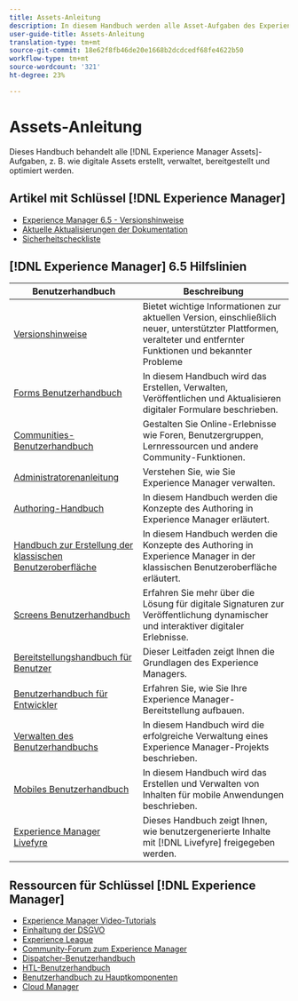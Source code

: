 ```yaml
---
title: Assets-Anleitung
description: In diesem Handbuch werden alle Asset-Aufgaben des Experience Managers behandelt, z. B. wie digitale Assets erstellt, verwaltet, bereitgestellt und optimiert werden.
user-guide-title: Assets-Anleitung
translation-type: tm+mt
source-git-commit: 18e62f8fb46de20e1668b2dcdcedf68fe4622b50
workflow-type: tm+mt
source-wordcount: '321'
ht-degree: 23%

---
```



# Assets-Anleitung

Dieses Handbuch behandelt alle [!DNL Experience Manager Assets]-Aufgaben, z. B. wie digitale Assets erstellt, verwaltet, bereitgestellt und optimiert werden.

## Artikel mit Schlüssel [!DNL Experience Manager]

<!-- TBD: Some of these links will soon be updated. Change these when new articles go live on docs.adobe.com.
-->

* [Experience Manager 6.5 - Versionshinweise](/help/release-notes/home.md)
* [Aktuelle Aktualisierungen der Dokumentation](https://experienceleague.adobe.com/docs/experience-manager-release-information/aem-release-updates/doc-updates/documentation-updates.html?lang=de)
* [Sicherheitscheckliste](/help/sites-administering/security-checklist.md)

## [!DNL Experience Manager] 6.5 Hilfslinien

| Benutzerhandbuch | Beschreibung |
|--- |---|
| [Versionshinweise](/help/release-notes/home.md) | Bietet wichtige Informationen zur aktuellen Version, einschließlich neuer, unterstützter Plattformen, veralteter und entfernter Funktionen und bekannter Probleme |
| [Forms Benutzerhandbuch](/help/forms/home.md) | In diesem Handbuch wird das Erstellen, Verwalten, Veröffentlichen und Aktualisieren digitaler Formulare beschrieben. |
| [Communities-Benutzerhandbuch](/help/communities/home.md) | Gestalten Sie Online-Erlebnisse wie Foren, Benutzergruppen, Lernressourcen und andere Community-Funktionen. |
| [Administratorenanleitung](/help/sites-administering/home.md) | Verstehen Sie, wie Sie Experience Manager verwalten. |
| [Authoring-Handbuch](/help/sites-authoring/home.md) | In diesem Handbuch werden die Konzepte des Authoring in Experience Manager erläutert. |
| [Handbuch zur Erstellung der klassischen Benutzeroberfläche](/help/sites-classic-ui-authoring/home.md) | In diesem Handbuch werden die Konzepte des Authoring in Experience Manager in der klassischen Benutzeroberfläche erläutert. |
| [Screens Benutzerhandbuch](https://experienceleague.adobe.com/docs/experience-manager-screens/user-guide/aem-screens-introduction.html) | Erfahren Sie mehr über die Lösung für digitale Signaturen zur Veröffentlichung dynamischer und interaktiver digitaler Erlebnisse. |
| [Bereitstellungshandbuch für Benutzer](/help/sites-deploying/home.md) | Dieser Leitfaden zeigt Ihnen die Grundlagen des Experience Managers. |
| [Benutzerhandbuch für Entwickler](/help/sites-developing/home.md) | Erfahren Sie, wie Sie Ihre Experience Manager-Bereitstellung aufbauen. |
| [Verwalten des Benutzerhandbuchs](/help/managing/home.md) | In diesem Handbuch wird die erfolgreiche Verwaltung eines Experience Manager-Projekts beschrieben. |
| [Mobiles Benutzerhandbuch](/help/mobile/home.md) | In diesem Handbuch wird das Erstellen und Verwalten von Inhalten für mobile Anwendungen beschrieben. |
| [Experience Manager Livefyre](https://experienceleague.adobe.com/docs/livefyre/using/home.html) | Dieses Handbuch zeigt Ihnen, wie benutzergenerierte Inhalte mit [!DNL Livefyre] freigegeben werden. |

## Ressourcen für Schlüssel [!DNL Experience Manager]

* [Experience Manager Video-Tutorials](https://experienceleague.adobe.com/docs/experience-manager-learn/assets/overview.html?lang=en)
* [Einhaltung der DSGVO](/help/managing/data-protection-and-privacy.md)
* [Experience League](https://experienceleague.adobe.com/?mv=other#recommended/solutions/experience-manager)
* [Community-Forum zum Experience Manager](https://experienceleaguecommunities.adobe.com/t5/Adobe-Experience-Manager-Assets/ct-p/experience-manager-assets-community)
* [Dispatcher-Benutzerhandbuch](https://experienceleague.adobe.com/docs/experience-manager-dispatcher/using/dispatcher.html)
* [HTL-Benutzerhandbuch](https://experienceleague.adobe.com/docs/experience-manager-htl/using/overview.html?lang=de)
* [Benutzerhandbuch zu Hauptkomponenten](https://experienceleague.adobe.com/docs/experience-manager-core-components/using/introduction.html?lang=de)
* [Cloud Manager](https://experienceleague.adobe.com/docs/experience-manager-cloud-manager/using/introduction-to-cloud-manager.html?lang=de)
